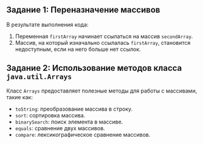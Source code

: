
## Задание 1: Переназначение массивов
В результате выполнения кода:
1. Переменная `firstArray` начинает ссылаться на массив `secondArray`.
2. Массив, на который изначально ссылалась `firstArray`, становится недоступным, если на него больше нет ссылок.

## Задание 2: Использование методов класса `java.util.Arrays`
Класс `Arrays` предоставляет полезные методы для работы с массивами, такие как:
- `toString`: преобразование массива в строку.
- `sort`: сортировка массива.
- `binarySearch`: поиск элемента в массиве.
- `equals`: сравнение двух массивов.
- `compare`: лексикографическое сравнение массивов.